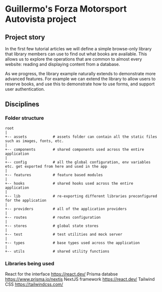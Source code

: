 # Guillermo's Forza Motorsport Autovista project

## Project story

In the first few tutorial articles we will define a simple browse-only library that library members can use to find out what books are available. This allows us to explore the operations that are common to almost every website: reading and displaying content from a database.

As we progress, the library example naturally extends to demonstrate more advanced features. For example we can extend the library to allow users to reserve books, and use this to demonstrate how to use forms, and support user authentication.

## Disciplines


### Folder structure

```
root
|
+-- assets            # assets folder can contain all the static files such as images, fonts, etc.
|
+-- components        # shared components used across the entire application
|
+-- config            # all the global configuration, env variables etc. get exported from here and used in the app
|
+-- features          # feature based modules
|
+-- hooks             # shared hooks used across the entire application
|
+-- lib               # re-exporting different libraries preconfigured for the application
|
+-- providers         # all of the application providers
|
+-- routes            # routes configuration
|
+-- stores            # global state stores
|
+-- test              # test utilities and mock server
|
+-- types             # base types used across the application
|
+-- utils             # shared utility functions
```

### Libraries being used

React for the interface https://react.dev/
Prisma databse https://www.prisma.io/nextjs
NextJS framework https://react.dev/
Tailwind CSS https://tailwindcss.com/
